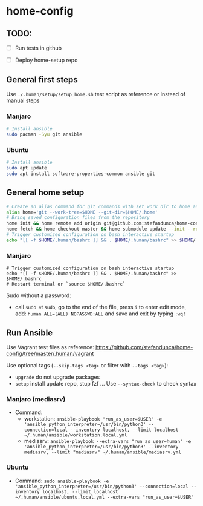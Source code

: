 # home-config

## TODO:
- [ ] Run tests in github
- [ ] Deploy home-setup repo


## General first steps

Use `./.human/setup/setup_home.sh` test script as reference or instead of manual steps

### Manjaro
```bash
# Install ansible
sudo pacman -Syu git ansible
```

### Ubuntu
```bash
# Install ansible
sudo apt update
sudo apt install software-properties-common ansible git
```

## General home setup

```bash
# Create an alias command for git commands with set work dir to home and ".git" dir as ".home"
alias home='git --work-tree=$HOME --git-dir=$HOME/.home'
# Bring saved configuration files from the repository
home init && home remote add origin git@github.com:stefandunca/home-config.git
home fetch && home checkout master && home submodule update --init --recursive
# Trigger customized configuration on bash interactive startup
echo "[[ -f $HOME/.human/bashrc ]] && . $HOME/.human/bashrc" >> $HOME/.bashrc && . $HOME/.human/bashrc
```

### Manjaro
```
# Trigger customized configuration on bash interactive startup
echo "[[ -f $HOME/.human/bashrc ]] && . $HOME/.human/bashrc" >> $HOME/.bashrc
# Restart terminal or `source $HOME/.bashrc`
```

Sudo without a password:
 - call `sudo visudo`, go to the end of the file, press `i` to enter edit mode, add: `human ALL=(ALL) NOPASSWD:ALL` and save and exit by typing `:wq!`


## Run Ansible

Use Vagrant test files as reference: https://github.com/stefandunca/home-config/tree/master/.human/vagrant

Use optional tags (`--skip-tags <tag>` or filter with `--tags <tag>`):
  - `upgrade` do not upgrade packages
  - `setup` install update repo, stup fzf ...
Use `--syntax-check` to check syntax


### Manjaro (mediasrv)
- Command:
  - workstation: `ansible-playbook "run_as_user=$USER" -e 'ansible_python_interpreter=/usr/bin/python3' --connection=local --inventory localhost, --limit localhost ~/.human/ansible/workstation.local.yml`
  - mediasrv: `ansible-playbook --extra-vars "run_as_user=human" -e 'ansible_python_interpreter=/usr/bin/python3' --inventory mediasrv, --limit "mediasrv" ~/.human/ansible/mediasrv.yml`

### Ubuntu

- Command: `sudo ansible-playbook -e 'ansible_python_interpreter=/usr/bin/python3' --connection=local --inventory localhost, --limit localhost ~/.human/ansible/ubuntu.local.yml --extra-vars "run_as_user=$USER"`
